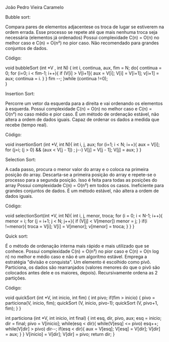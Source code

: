 João Pedro Vieira Caramelo 

Bubble sort:

Compara pares de elementos adjacentese os troca de lugar se estiverem na ordem errada. Esse processo se repete até que mais nenhuma troca seja necessária (elementos já ordenados)
Possui complexidade C(n) = O(n) no melhor caso e C(n) = O(n²) no pior caso. Não recomendado para grandes conjuntos de dados.

Código:

void bubbleSort (int *V , int N) {
	int i, continua, aux, fim = N;
	do{
		continua = 0;
		for (i=0; i < fim-1; i++){
			if (V[i] > V[i+1]{
				aux = V[i];
				V[i] = V[i+1];
				v[i+1] = aux;
				continua = i.
			}
		}
		fim --;
	}while (continua !=0);	
}

Insertion Sort:

Percorre um vetor da esquerda para a direita e vai ordenando os elementos à esquerda. Possui complexidade C(n) = O(n) no melhor caso e C(n) = O(n²) no caso médio e pior caso. É um método de ordenação estável, não altera a ordem de dados iguais. Capaz de ordenar os dados a medida que recebe (tempo real).

Código:

void insertionSort (int *V, int N){
	int i, j, aux;
	for (i=1; i < N; i++){
		aux = V[i];
		for (j=i; (j > 0) && (aux < V[j - 1]) ; j--)
			V[j] = V[j - 1];
	 	V[j] = aux;
    }
}

Selection Sort:

A cada passo, procura o menor valor do array e o coloca na primeira posição do array. Descarta-se a primeira posição do array e repete-se o processo para a segunda posição. Isso é feita para todas as posições do array
Possui complexidade C(n) = O(n²) em todos os casos. Ineficiente para grandes conjuntos de dados. É um método estável, não altera a ordem de dados iguais.

Código:

void selectionSort(int *V, int N){
    int i, j, menor, troca;
    for (i = 0; i < N-1; i++){
        menor = i;
	for (j = i+1; j < N; j++){
            if (V[j] < V[menor])
	        menor = j;
	}
	if(i !=menor){
		troca = V[i];
		V[i] = V[menor];
		v[menor] = troca;
	}
    }
}

Quick sort:

É o método de ordenação interna mais rápido e mais utilizado que se conhece. Possui complexidade C(n) = O(n²) no pior caso e C(n) = O(n log n) no melhor e médio caso e não é um algorítmo estável. 
Emprega a estratégia "divisão e conquista". Um elemento é escolhido como pivô. Particiona, os dados são rearranjados (valores menores do que o pivô são colocados antes dele e os maiores, depois). Recursivamente ordena as 2 partições.

Código:

void quickSort (int *V, int inicio, int fim) {
	int pivo;
	if(fim > inicio) {
		pivo = particiona(V, inicio, fim);
		quickSort (V, inicio, pivo-1);
		quickSort (V, pivo+1, fim);
	}
}

int particiona (int *V, int inicio, int final) {
	int esq, dir, pivo, aux;
	esq = inicio;
	dir = final;
	pivo = V[inicio];
	while(esq < dir){
		while(V[esq] <= pivo)
			esq++;
		while(V[dir] > pivo)
			dir--;
		if(esq < dir){
			aux = V[esq];
			V[esq] = V[dir];
			V[dir] = aux;
		}
	}
	V[inicio] = V[dir];
	V[dir] = pivo;
	return dir;
}



